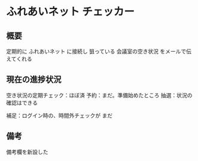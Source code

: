 # ふれあいネット チェッカー

## 概要

定期的に ふれあいネット に接続し
狙っている 会議室の空き状況 をメールで伝えてくれる

## 現在の進捗状況

空き状況の定期チェック：ほぼ済
予約：まだ。準備始めたところ
抽選：状況の確認はできる

補足：ログイン時の、時間外チェックが まだ

## 備考

備考欄を新設した